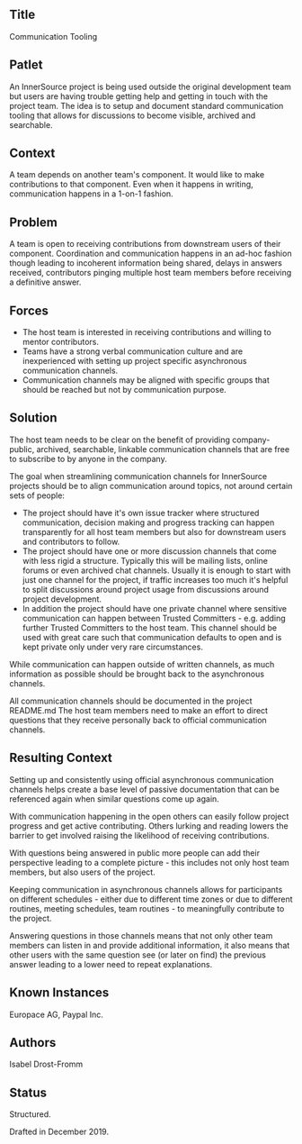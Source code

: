 ## Title

Communication Tooling

## Patlet

An InnerSource project is being used outside the original development team but
users are having trouble getting help and getting in touch with the project
team. The idea is to setup and document standard communication tooling that
allows for discussions to become visible, archived and searchable.

## Context

A team depends on another team's component. It would like to make contributions
to that component. Even when it happens in writing, communication happens in a
1-on-1 fashion.

## Problem

A team is open to receiving contributions from downstream users of their
component. Coordination and communication happens in an ad-hoc fashion though
leading to incoherent information being shared, delays in answers received,
contributors pinging multiple host team members before receiving a definitive
answer.

## Forces

- The host team is interested in receiving contributions and willing to mentor
  contributors.
- Teams have a strong verbal communication culture and are inexperienced with
  setting up project specific asynchronous communication channels.
- Communication channels may be aligned with specific groups that should be
  reached but not by communication purpose.

## Solution

The host team needs to be clear on the benefit of providing company-public,
archived, searchable, linkable communication channels that are free to subscribe
to by anyone in the company.

The goal when streamlining communication channels for InnerSource projects
should be to align communication around topics, not around certain sets of
people:

- The project should have it's own issue tracker where structured communication,
  decision making and progress tracking can happen transparently for all host
  team members but also for downstream users and contributors to follow.
- The project should have one or more discussion channels that come with less
  rigid a structure. Typically this will be mailing lists, online forums or even
  archived chat channels. Usually it is enough to start with just one channel
  for the project, if traffic increases too much it's helpful to split
  discussions around project usage from discussions around project development.
- In addition the project should have one private channel where sensitive
  communication can happen between Trusted Committers - e.g. adding further
  Trusted Committers to the host team. This channel should be used with great
  care such that communication defaults to open and is kept private only under
  very rare circumstances.

While communication can happen outside of written channels, as much information
as possible should be brought back to the asynchronous channels.

All communication channels should be documented in the project README.md The
host team members need to make an effort to direct questions that they receive
personally back to official communication channels.

## Resulting Context

Setting up and consistently using official asynchronous communication channels
helps create a base level of passive documentation that can be referenced again
when similar questions come up again.

With communication happening in the open others can easily follow project
progress and get active contributing. Others lurking and reading lowers the
barrier to get involved raising the likelihood of receiving contributions.

With questions being answered in public more people can add their perspective
leading to a complete picture - this includes not only host team members,
but also users of the project.

Keeping communication in asynchronous channels allows for participants on
different schedules - either due to different time zones or due to different
routines, meeting schedules, team routines - to meaningfully contribute to
the project.

Answering questions in those channels means that not only other team members
can listen in and provide additional information, it also means that other
users with the same question see (or later on find) the previous answer leading
to a lower need to repeat explanations.


## Known Instances

Europace AG, Paypal Inc.

## Authors

Isabel Drost-Fromm

## Status

Structured.

Drafted in December 2019.
